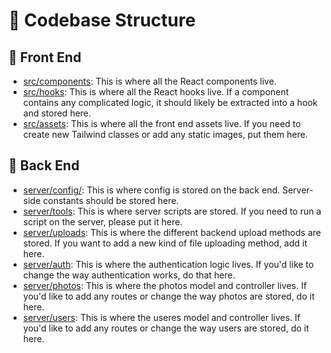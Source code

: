 # 🤞 Codebase Structure

## 🎨 Front End

+ [src/components](./src/components):
This is where all the React components live.
+ [src/hooks](./src/hooks):
This is where all the React hooks live. If a component contains any complicated logic, it should
likely be extracted into a hook and stored here.
+ [src/assets](./src/assets):
This is where all the front end assets live. If you need to create new Tailwind classes or add
any static images, put them here.

## 🔌 Back End

+ [server/config/](./server/config): 
This is where config is stored on the back end. Server-side constants should be stored here.
+ [server/tools](./server/tools): 
This is where server scripts are stored. If you need to run a script on the server, please put it here.
+ [server/uploads](./server/uploads):
This is where the different backend upload methods are stored. If you want to add a new kind of file
uploading method, add it here.
+ [server/auth](./server/auth):
This is where the authentication logic lives. If you'd like to change the way authentication works,
do that here.
+ [server/photos](./server/photos):
This is where the photos model and controller lives. If you'd like to add any routes or change the
way photos are stored, do it here.
+ [server/users](./server/users):
This is where the useres model and controller lives. If you'd like to add any routes or change the
way users are stored, do it here.
